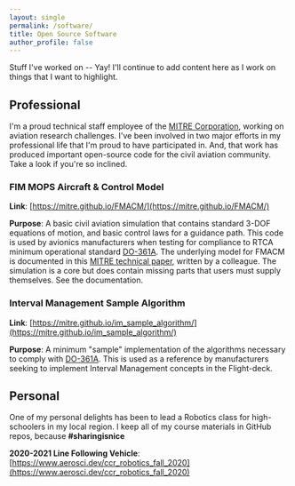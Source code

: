 ```yaml
---
layout: single
permalink: /software/
title: Open Source Software
author_profile: false
---
```


Stuff I've worked on -- Yay! I'll continue to add content here as I work on things that I want to highlight.

## Professional

I'm a proud technical staff employee of the [MITRE Corporation](https://www.mitre.org), working on aviation research challenges. I've been involved in two major efforts in my professional life that I'm proud to have participated in. And, that work has produced important open-source code for the civil aviation community. Take a look if you're so inclined.

### FIM MOPS Aircraft & Control Model

**Link**: [https://mitre.github.io/FMACM/](https://mitre.github.io/FMACM/)

**Purpose**: A basic civil aviation simulation that contains standard 3-DOF equations of motion, and basic control laws for a guidance path. This code is used by avionics manufacturers when testing for compliance to RTCA minimum operational standard [DO-361A](https://my.rtca.org/NC__Product?id=a1B1R00000BdQlmUAF). The underlying model for FMACM is documented in this [MITRE technical paper](https://www.mitre.org/publications/technical-papers/derivation-of-a-point-mass-aircraft-model-used-for-fast-time), written by a colleague. The simulation is a core but does contain missing parts that users must supply themselves. See the documentation.

### Interval Management Sample Algorithm

**Link**: [https://mitre.github.io/im_sample_algorithm/](https://mitre.github.io/im_sample_algorithm/)

**Purpose**: A minimum "sample" implementation of the algorithms necessary to comply with [DO-361A](https://my.rtca.org/NC__Product?id=a1B1R00000BdQlmUAF). This is used as a reference by manufacturers seeking to implement Interval Management concepts in the Flight-deck. 

## Personal

One of my personal delights has been to lead a Robotics class for high-schoolers in my local region. I keep all of my course materials in GitHub repos, because **#sharingisnice**

**2020-2021 Line Following Vehicle**: [https://www.aerosci.dev/ccr_robotics_fall_2020](https://www.aerosci.dev/ccr_robotics_fall_2020)